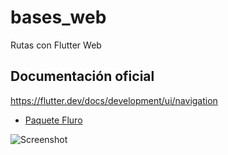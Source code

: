 # bases_web

Rutas con Flutter Web

## Documentación oficial

https://flutter.dev/docs/development/ui/navigation

- [Paquete Fluro](https://pub.dev/packages/fluro)

![Screenshot](/bases_web/assets/images/giphy.gif)